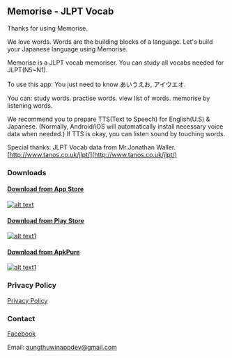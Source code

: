 ## Memorise - JLPT Vocab
Thanks for using Memorise.

We love words.
Words are the building blocks of a language.
Let's build your Japanese language using Memorise.

Memorise is a JLPT vocab memoriser.
You can study all vocabs needed for JLPT(N5~N1).

To use this app:
You just need to know 
あいうえお, アイウエオ.

You can:
study words.
practise words.
view list of words.
memorise by listening words.

We recommend you to prepare TTS(Text to Speech) for English(U.S) & Japanese.
(Normally, Android/iOS will automatically install necessary voice data when needed.)
If TTS is okay, you can listen sound by touching words.

Special thanks:
JLPT Vocab data from Mr.Jonathan Waller.
[http://www.tanos.co.uk/jlpt/](http://www.tanos.co.uk/jlpt/)

### Downloads
#### [Download from App Store](https://apps.apple.com/app/id1611173052)
[![alt text][image]][hyperlink]

[hyperlink]: https://apps.apple.com/app/id1611173052
[image]:
/docs/assets/images/appstore.png?raw=true
(Download from App Store)

#### [Download from Play Store](https://play.google.com/store/apps/details?id=com.atwappdev.memorise)
[![alt text1][image1]][hyperlink1]

[hyperlink1]: https://play.google.com/store/apps/details?id=com.atwappdev.memorise
[image1]:
/docs/assets/images/playstore.png?raw=true
(Download from Play Store)

#### [Download from ApkPure](https://apkpure.com/memorise-jlpt-vocab/com.atwappdev.memorise)
[![alt text1][image2]][hyperlink2]

[hyperlink2]: https://apkpure.com/memorise-jlpt-vocab/com.atwappdev.memorise
[image2]:
/docs/assets/images/apkpure.png?raw=true
(Download from ApkPure)

### Privacy Policy
[Privacy Policy](https://atwappdev.github.io/privacy_policy)

### Contact
[Facebook](https://www.facebook.com/memoriseJlptVocab)

Email: aungthuwinappdev@gmail.com 
